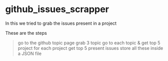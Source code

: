 # github_issues_scrapper

In this we tried to grab the issues present in a project

These are the steps

> go to the github topic page
> grab 3 topic
> go to each topic & get top 5 project
> for each project get top 5 present issues
> store all these inside a JSON file
